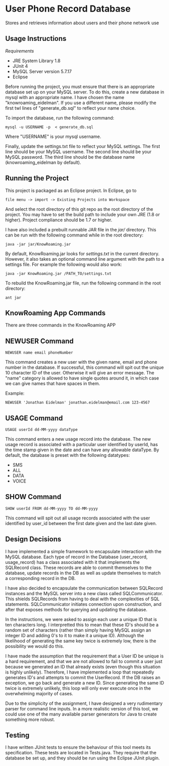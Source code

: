 
User Phone Record Database
==========================

Stores and retrieves information about users and their phone network use




Usage Instructions
------------------
*Requirements* 
- JRE System Library 1.8
- JUnit 4
- MySQL Server version 5.7.17
- Eclipse

Before running the project, you must ensure that there is an appropriate database set up on your MySQL server. To do this, create a new database in mysql with an appropriate name. I have chosen the name "knowroaming_eidelman". If you use a different name, please modify the first twl lines of "generate_db.sql" to reflect your name choice.

To import the database, run the following command:
```
mysql -u USERNAME -p  < generate_db.sql
```

Where "USERNAME" is your mysql username.

Finally, update the settings.txt file to reflect your MySQL settings.  The first line should be your MySQL username. The second line should be your MySQL password. The third line should be the database name (knowroaming_eidelman by default).



Running the Project
----------------------

This project is packaged as an Eclipse project. In Eclipse, go to
```
file menu -> import -> Existing Projects into Workspace
```

And select the root directory of this git repo as the root directory of the project. You may have to set the build path to include your own JRE (1.8 or higher). Project compliance should be 1.7 or higher. 

I have also included a prebuilt runnable JAR file in the *jar/* directory. This can be run with the following command while in the root directory:
```
java -jar jar/KnowRoaming.jar
```

By default, KnowRoaming.jar looks for *settings.txt* in the current directory. However, it also takes an optional command line argument with the path to a settings file. For example the following would also work:

```
java -jar KnowRoaming.jar /PATH_TO/settings.txt
```

To rebuild the KnowRoaming.jar file, run the following command in the root directory:
````
ant jar
````




KnowRoaming App Commands
-------------------------
There are three commands in the KnowRoaming APP

NEWUSER Command
---------------

```
NEWUSER name email phoneNumber
```
This command creates a new user with the given name, email and phone number in the database. If successful, this command will spit out the unique 10 character ID of the user. Otherwise it will give an error message. The "name" category is allowed to have single quotes around it, in which case we can give names that have spaces in them. 

Example:

```
NEWUSER 'Jonathan Eidelman' jonathan.eidelman@email.com 123-4567
```

USAGE Command
--------------

```
USAGE userId dd-MM-yyyy dataType
```
This command enters a new usage record into the database. The new usage record is associated with a particular user identified by userId, has the time stamp given in the date and can have any allowable dataType. By default, the database is preset with the following datatypes:

- SMS
- ALL
- DATA
- VOICE

SHOW Command
-------------
```
SHOW userId FROM dd-MM-yyyy TO dd-MM-yyyy
```
This command will spit out all usage records associated with the user identified by user_id between the first date given and the last date given. 






Design Decisions
------------------
I have implemented a simple framework to encapsulate interaction with the MySQL database. Each type of record in the Database (user_record, usage_record) has a class associated with it that implements the SQLRecord class. These records are able to commit themselves to the database, update records in the DB as well as update themselves to match a corresponding record in the DB.

I have also decided to encapsulate the communication between SQLRecord instances and the MySQL server into a new class called SQLCommunicator. This shields SQLRecords from having to deal with the complexities of SQL statements. SQLCommunicator initiates connection upon construction, and after that exposes methods for querying and updating the database. 


In the instructions, we were asked to assign each user a unique ID that is ten characters long. I interpretted this to mean that these ID's should be a random set of characters (rather than simply having MySQL assign an integer ID and adding 0's to it to make it a unique ID). Although the likelihood of generating the same key twice is extremely low, there is the possibility we would do this. 
 
I have made the assumption that the requirement that a User ID be unique is a hard requirement, and that we are not allowed to fail to commit a user just because we generated an ID that already exists (even though this situation is highly unlikely). Therefore, I have implemented a loop that repeatedly generates ID's and attempts to commit the UserRecord. If the DB raises an exception, we go back and generate a new ID. Since generating the same ID twice is extremely unlikely, this loop will only ever execute once in the overwhelming majority of cases.

Due to the simplicity of the assignment, I have designed a very rudimentary parser for command line inputs. In a more realistic version of this tool, we could use one of the many available parser generators for Java to create something more robust.


Testing
----------------

I have written JUnit tests to ensure the behaviour of this tool meets its specification. These tests are located in Tests.java. They require that the database be set up, and they should be run using the Eclipse JUnit plugin.